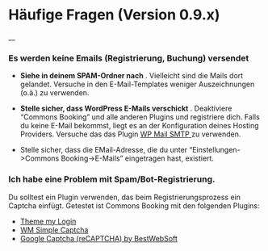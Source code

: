 #  Häufige Fragen (Version 0.9.x)

__

###  **Es werden keine Emails (Registrierung, Buchung) versendet**

  * **Siehe in deinem SPAM-Ordner nach** . Vielleicht sind die Mails dort gelandet. Versuche in den E-Mail-Templates weniger Auszeichnungen (o.ä.) zu verwenden.

  * **Stelle sicher, dass WordPress E-Mails verschickt** . Deaktiviere “Commons Booking” und alle anderen Plugins und registriere dich. Falls du keine E-Mail bekommst, liegt es an der Konfiguration deines Hosting Providers. Versuche das das Plugin [ WP Mail SMTP ](https://wordpress.org/plugins/wp-mail-smtp) zu verwenden.
  * Stelle sicher, dass die EMail-Adresse, die du unter “Einstellungen->Commons Booking->E-Mails” eingetragen hast, existiert.

###  **Ich habe eine Problem mit Spam/Bot-Registrierung.**

Du solltest ein Plugin verwenden, das beim Registrierungsprozess ein Captcha
einfügt. Getestet ist Commons Booking mit den folgenden Plugins:

  * [ Theme my Login ](https://de.wordpress.org/plugins/theme-my-login)
  * [ WM Simple Captcha ](https://srd.wordpress.org/plugins/wm-simple-captcha)
  * [ Google Captcha (reCAPTCHA) by BestWebSoft ](https://wordpress.org/plugins/google-captcha)

